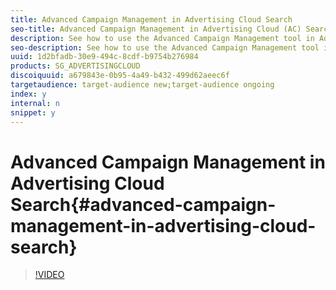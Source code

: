 ```yaml
---
title: Advanced Campaign Management in Advertising Cloud Search
seo-title: Advanced Campaign Management in Advertising Cloud (AC) Search
description: See how to use the Advanced Campaign Management tool in Adobe Advertising Cloud Search.
seo-description: See how to use the Advanced Campaign Management tool in Adobe Advertising Cloud Search.
uuid: 1d2bfadb-30e9-494c-8cdf-b9754b276984
products: SG_ADVERTISINGCLOUD
discoiquuid: a679843e-0b95-4a49-b432-499d62aeec6f
targetaudience: target-audience new;target-audience ongoing
index: y
internal: n
snippet: y
---
```


# Advanced Campaign Management in Advertising Cloud Search{#advanced-campaign-management-in-advertising-cloud-search}

>[!VIDEO](https://video.tv.adobe.com/v/25896/?quality=12)

